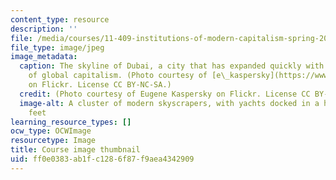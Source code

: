 ```yaml
---
content_type: resource
description: ''
file: /media/courses/11-409-institutions-of-modern-capitalism-spring-2020/ff0e0383ab1fc1286f87f9aea4342909_11-409s20-th.jpg
file_type: image/jpeg
image_metadata:
  caption: The skyline of Dubai, a city that has expanded quickly with the advent
    of global capitalism. (Photo courtesy of [e\_kaspersky](https://www.flickr.com/photos/e_kaspersky/8113482453)
    on Flickr. License CC BY-NC-SA.)
  credit: (Photo courtesy of Eugene Kaspersky on Flickr. License CC BY-NC-SA.)
  image-alt: A cluster of modern skyscrapers, with yachts docked in a harbor at their
    feet
learning_resource_types: []
ocw_type: OCWImage
resourcetype: Image
title: Course image thumbnail
uid: ff0e0383-ab1f-c128-6f87-f9aea4342909
---
```

